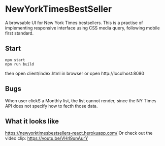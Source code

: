 # NewYorkTimesBestSeller
A browsable UI for New York Times bestsellers. This is a practise of implementing responsive interface using CSS media query, following mobile first standard.

## Start
```
npm start
npm run build
```
then open client/index.html in browser
or open http://locolhost:8080 

## Bugs
When user clickS a Monthly list, the list cannot render, since the NY Times API does not specify how to fecth those data.

## What it looks like
https://newyorktimesbestsellers-react.herokuapp.com/
Or check out the video clip: https://youtu.be/VHrl9unAurY